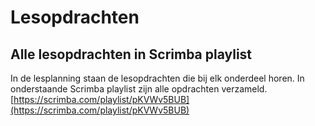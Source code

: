# Lesopdrachten

## Alle lesopdrachten in Scrimba playlist
In de lesplanning staan de lesopdrachten die bij elk onderdeel horen. In onderstaande Scrimba playlist zijn alle opdrachten verzameld.\
[https://scrimba.com/playlist/pKVWv5BUB](https://scrimba.com/playlist/pKVWv5BUB)

